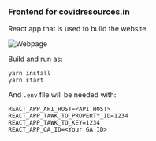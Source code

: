 ### Frontend for covidresources.in

React app that is used to build the website.

![Webpage](https://i.imgur.com/Rjip91S.png)

Build and run as:
```
yarn install
yarn start
```

And `.env` file will be needed with:
```
REACT_APP_API_HOST=<API HOST>
REACT_APP_TAWK_TO_PROPERTY_ID=1234
REACT_APP_TAWK_TO_KEY=1234
REACT_APP_GA_ID=<Your GA ID>
```
